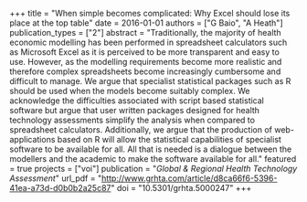 +++
title = "When simple becomes complicated: Why Excel should lose its place at the top table"
date = 2016-01-01
authors = ["G Baio", "A Heath"]
publication_types = ["2"]
abstract = "Traditionally, the majority of health economic modelling has been performed in spreadsheet calculators such as Microsoft Excel as it is perceived to be more transparent and easy to use. However, as the modelling requirements become more realistic and therefore complex spreadsheets become increasingly cumbersome and difficult to manage. We argue that specialist statistical packages such as R should be used when the models become suitably complex. We acknowledge the difficulties associated with script based statistical software but argue that user written packages designed for health technology assessments simplify the analysis when compared to spreadsheet calculators. Additionally, we argue that the production of web-applications based on R will allow the statistical capabilities of specialist software to be available for all. All that is needed is a dialogue between the modellers and the academic to make the software available for all."
featured = true
projects = ["voi"]
publication = "*Global & Regional Health Technology Assessment*"
url_pdf = "http://www.grhta.com/article/d8ca66f6-5396-41ea-a73d-d0b0b2a25c87"
doi = "10.5301/grhta.5000247"
+++

